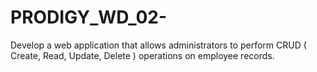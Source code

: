# PRODIGY_WD_02-
Develop a web application that allows administrators to perform CRUD ( Create, Read, Update, Delete ) operations on employee records.  
